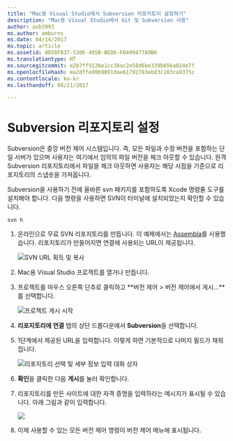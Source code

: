 ```yaml
---
title: "Mac용 Visual Studio에서 Subversion 리포지토리 설정하기"
description: "Mac용 Visual Studio에서 Git 및 Subversion 사용"
author: asb3993
ms.author: amburns
ms.date: 04/14/2017
ms.topic: article
ms.assetid: 0D58FB37-530E-495B-BED6-FD499477A9B6
ms.translationtype: HT
ms.sourcegitcommit: e2b7ff9126e1cc38ac2e58d6be339b656a024e7f
ms.openlocfilehash: ea2dffed0b9091dae61792783eb83c103ca9375c
ms.contentlocale: ko-kr
ms.lasthandoff: 08/11/2017

---
```


# <a name="setting-up-a-subversion-repository"></a>Subversion 리포지토리 설정

Subversion은 중앙 버전 제어 시스템입니다. 즉, 모든 파일과 수정 버전을 포함하는 단일 서버가 있으며 사용자는 여기에서 임의의 파일 버전을 체크 아웃할 수 있습니다. 원격 Subversion 리포지토리에서 파일을 체크 아웃하면 사용자는 해당 시점을 기준으로 리포지토리의 스냅숏을 가져옵니다.

Subversion을 사용하기 전에 올바른 svn 패키지를 포함하도록 Xcode 명령줄 도구를 설치해야 합니다. 다음 명령을 사용하면 SVN이 터미널에 설치되었는지 확인할 수 있습니다.

`svn h`

1. 온라인으로 무료 SVN 리포지토리를 만듭니다. 이 예제에서는 [Assembla](https://app.assembla.com/)를 사용했습니다. 리포지토리가 만들어지면 연결에 사용되는 URL이 제공됩니다. 

    ![SVN URL 획득 및 복사](media/version-control-subversion1-sml.png)

2. Mac용 Visual Studio 프로젝트를 열거나 만듭니다.

3. 프로젝트를 마우스 오른쪽 단추로 클릭하고 **버전 제어 > 버전 제어에서 게시...**를 선택합니다. 

    ![프로젝트 게시 시작](media/version-control-subversion2.png)

4. **리포지토리에 연결** 탭의 상단 드롭다운에서 **Subversion**을 선택합니다.

5. 1단계에서 제공된 URL을 입력합니다. 이렇게 하면 기본적으로 나머지 필드가 채워집니다. 

    ![리포지토리 선택 및 세부 정보 입력 대화 상자](media/version-control-subversion3.png)

7. **확인**을 클릭한 다음 **게시**를 눌러 확인합니다.

7. 리포지토리를 만든 사이트에 대한 자격 증명을 입력하라는 메시지가 표시될 수 있습니다. 아래 그림과 같이 입력합니다.

    ![](media/version-control-subversion5.png)

8.  이제 사용할 수 있는 모든 버전 제어 명령이 버전 제어 메뉴에 표시됩니다.


